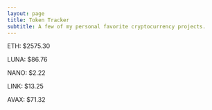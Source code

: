 ```yaml
---
layout: page
title: Token Tracker
subtitle: A few of my personal favorite cryptocurrency projects.
---
```


<!--BEGINCRYPTOINPUT-->
ETH: $2575.30

LUNA: $86.76

NANO: $2.22

LINK: $13.25

AVAX: $71.32

<!--ENDCRYPTOINPUT-->
